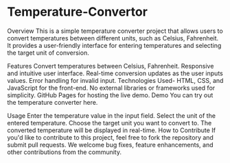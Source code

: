 # Temperature-Convertor
Overview
This is a simple temperature converter project that allows users to convert temperatures between different units, such as Celsius, Fahrenheit. It provides a user-friendly interface for entering temperatures and selecting the target unit of conversion.

Features
Convert temperatures between Celsius, Fahrenheit.
Responsive and intuitive user interface.
Real-time conversion updates as the user inputs values.
Error handling for invalid input.
Technologies Used- HTML, CSS, and JavaScript for the front-end.
No external libraries or frameworks used for simplicity.
GitHub Pages for hosting the live demo.
Demo
You can try out the temperature converter here.

Usage
Enter the temperature value in the input field.
Select the unit of the entered temperature.
Choose the target unit you want to convert to.
The converted temperature will be displayed in real-time.
How to Contribute
If you'd like to contribute to this project, feel free to fork the repository and submit pull requests. We welcome bug fixes, feature enhancements, and other contributions from the community.
